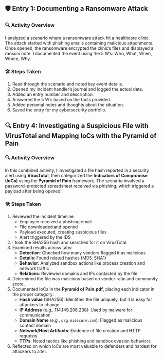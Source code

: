 ## 🛡️ Entry 1: Documenting a Ransomware Attack

### 🔍 Activity Overview  
I analyzed a scenario where a ransomware attack hit a healthcare clinic. The attack started with phishing emails containing malicious attachments. Once opened, the ransomware encrypted the clinic’s files and displayed a ransom note. I documented the event using the 5 W’s: Who, What, When, Where, Why.

### 🛠️ Steps Taken  
1. Read through the scenario and noted key event details.  
2. Opened my incident handler’s journal and logged the actual date.  
3. Added an entry number and description.  
4. Answered the 5 W’s based on the facts provided.  
5. Added personal notes and thoughts about the situation.  
6. Saved the entry for my cybersecurity portfolio.

## 🔍 Entry 4: Investigating a Suspicious File with VirusTotal and Mapping IoCs with the Pyramid of Pain

### 🔍 Activity Overview  
In this combined activity, I investigated a file hash reported in a security alert using **VirusTotal**, then categorized the **Indicators of Compromise (IoCs)** using the **Pyramid of Pain** framework. The scenario involved a password-protected spreadsheet received via phishing, which triggered a payload after being opened.

### 🛠️ Steps Taken  
1. Reviewed the incident timeline:  
   - Employee received a phishing email  
   - File downloaded and opened  
   - Payload executed, creating suspicious files  
   - Alert triggered by the IDS  
2. I took the SHA256 hash and searched for it on VirusTotal.  
3. Examined results across tabs:  
   - **Detection**: Checked how many vendors flagged it as malicious  
   - **Details**: Found related hashes (MD5, SHA1)  
   - **Behavior**: Analyzed sandbox actions like process creation and network traffic  
   - **Relations**: Reviewed domains and IPs contacted by the file  
4. Determined the file was malicious based on vendor ratio and community score.  
5. Documented IoCs in the **Pyramid of Pain.pdf**, placing each indicator in the proper category:  
   - **Hash value** (SHA256): Identifies the file uniquely, but it is easy for attackers to change  
   - **IP Address** (e.g., 114.149.208.238): Used by malware for communication  
   - **Domain Name** (e.g., `org.misecure.com`): Flagged as malicious contact domain  
   - **Network/Host Artifacts**: Evidence of file creation and HTTP requests  
   - **TTPs**: Noted tactics like phishing and sandbox evasion behaviors  
6. Reflected on which IoCs are most valuable to defenders and hardest for attackers to alter.
